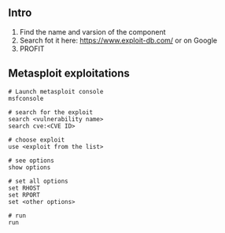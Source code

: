## Intro
1. Find the name and varsion of the component
2. Search fot it here: https://www.exploit-db.com/ or on Google
3. PROFIT

## Metasploit exploitations
```
# Launch metasploit console
msfconsole

# search for the exploit
search <vulnerability name>
search cve:<CVE ID>

# choose exploit
use <exploit from the list>

# see options
show options

# set all options
set RHOST
set RPORT
set <other options>

# run
run

